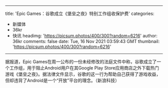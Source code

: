 
---
title: 'Epic Games：谷歌成立《堡垒之夜》特别工作组收保护费'
categories: 
 - 新媒体
 - 36kr
 - 快讯
headimg: 'https://picsum.photos/400/300?random=6216'
author: 36kr
comments: false
date: Tue, 16 Nov 2021 03:59:43 GMT
thumbnail: 'https://picsum.photos/400/300?random=6216'
---

<div>   
据报道，Epic Games在周一公布的一份未经修改的法庭文件中称，谷歌成立了一个工作组，用于阻止Android用户在其Google Play Store应用商店之外下载热门游戏《堡垒之夜》。据法律文件显示，谷歌的这一行为帮助自己获得了游戏收益，但却违背了Android是一个“开放”平台的理念。（新浪科技）  
</div>
            